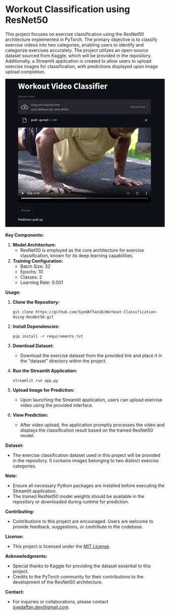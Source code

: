 # Workout Classification using ResNet50

This project focuses on exercise classification using the ResNet50 architecture implemented in PyTorch. The primary objective is to classify exercise videos into two categories, enabling users to identify and categorize exercises accurately. The project utilizes an open-source dataset sourced from Kaggle, which will be provided in the repository. Additionally, a Streamlit application is created to allow users to upload exercise images for classification, with predictions displayed upon image upload completion.

![Project Demo](https://github.com/SyedAffan10/Workout-Classification-Using-ResNet50/blob/main/Demo_Image.PNG)


**Key Components:**
1. **Model Architecture:**  
   - ResNet50 is employed as the core architecture for exercise classification, known for its deep learning capabilities.
2. **Training Configuration:**  
   - Batch Size: 32  
   - Epochs: 10  
   - Classes: 2  
   - Learning Rate: 0.001  

**Usage:**
1. **Clone the Repository:**
   ```
   git clone https://github.com/SyedAffan10/Workout-Classification-Using-ResNet50.git
   ```

2. **Install Dependencies:**
   ```
   pip install -r requirements.txt
   ```

3. **Download Dataset:**
   - Download the exercise dataset from the provided link and place it in the "dataset" directory within the project.

4. **Run the Streamlit Application:**
   ```
   streamlit run app.py
   ```

5. **Upload Image for Prediction:**
   - Upon launching the Streamlit application, users can upload exercise video using the provided interface.

6. **View Prediction:**
   - After video upload, the application promptly processes the video and displays the classification result based on the trained ResNet50 model.

**Dataset:**
- The exercise classification dataset used in this project will be provided in the repository. It contains images belonging to two distinct exercise categories.

**Note:**
- Ensure all necessary Python packages are installed before executing the Streamlit application.
- The trained ResNet50 model weights should be available in the repository or downloaded during runtime for prediction.

**Contributing:**
- Contributions to this project are encouraged. Users are welcome to provide feedback, suggestions, or contribute to the codebase.

**License:**
- This project is licensed under the [MIT License](LICENSE).

**Acknowledgments:**
- Special thanks to Kaggle for providing the dataset essential to this project.
- Credits to the PyTorch community for their contributions to the development of the ResNet50 architecture.

**Contact:**
- For inquiries or collaborations, please contact [syedaffan.dev@gmail.com](mailto:syedaffan.dev@gmail.com).
